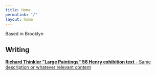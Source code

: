 ```yaml
---
title: Home
permalink: "/"
layout: home
---
```


Based in Brooklyn

## Writing

**[Richard Thinkler "Large Paintings" 56 Henry exhibition text](https://56henry.nyc/exhibitions/large-paintings)**[ - Same description or whatever relevant content](http://google.com)